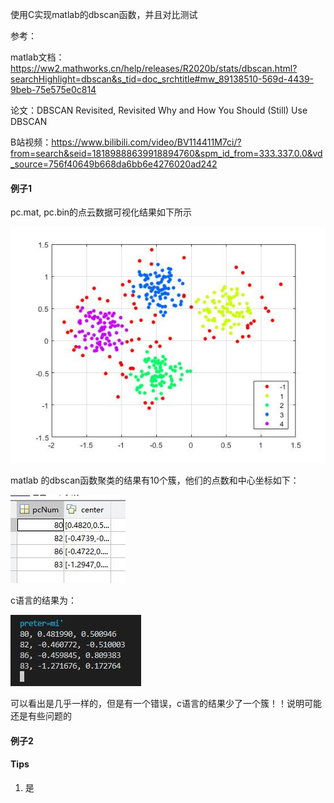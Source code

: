 使用C实现matlab的dbscan函数，并且对比测试

参考：

matlab文档： https://ww2.mathworks.cn/help/releases/R2020b/stats/dbscan.html?searchHighlight=dbscan&s_tid=doc_srchtitle#mw_89138510-569d-4439-9beb-75e575e0c814

论文：DBSCAN Revisited, Revisited Why and How You Should (Still) Use DBSCAN

B站视频：https://www.bilibili.com/video/BV114411M7ci/?from=search&seid=18189888639918894760&spm_id_from=333.337.0.0&vd_source=756f40649b668da6bb6e4276020ad242

#### 例子1

pc.mat, pc.bin的点云数据可视化结果如下所示

![](.\matlab_gscatter_1.jpg)

matlab 的dbscan函数聚类的结果有10个簇，他们的点数和中心坐标如下：

![](.\matlab_result1.jpg)

c语言的结果为：

![](.\c_result1.jpg)

可以看出是几乎一样的，但是有一个错误，c语言的结果少了一个簇！！说明可能还是有些问题的

#### 例子2





#### Tips

1. 是